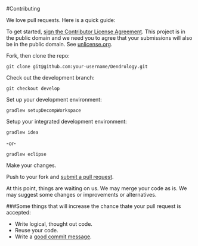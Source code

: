 #Contributing

We love pull requests. Here is a quick guide:

To get started, [sign the Contributor License Agreement][cla]. This project is in the public domain and we need you to agree that your submissions will also be in the public domain. See [unlicense.org](http://unlicense.org/).

[cla]: https://www.clahub.com/agreements/MinecraftModArchive/Dendrology

Fork, then clone the repo:

    git clone git@github.com:your-username/Dendrology.git

Check out the development branch:

    git checkout develop

Set up your development environment:

    gradlew setupDecompWorkspace

Setup your integrated development environment:

    gradlew idea

-or-

    gradlew eclipse

Make your changes.

Push to your fork and [submit a pull request][pr].

[pr]: https://github.com/MinecraftModArchive/Dendrology/compare/

At this point, things are waiting on us. We may merge your code as is. We may suggest some changes or improvements or alternatives.

###Some things that will increase the chance thate your pull request is accepted:

* Write logical, thought out code.
* Reuse your code.
* Write a [good commit message][commit].

[commit]: http://tbaggery.com/2008/04/19/a-note-about-git-commit-messages.html